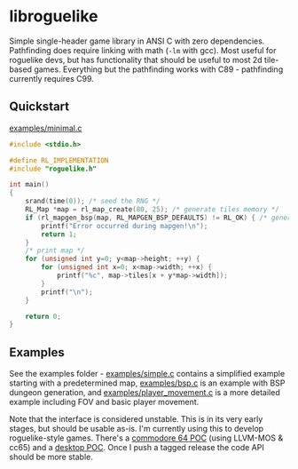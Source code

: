 # libroguelike

Simple single-header game library in ANSI C with zero dependencies. Pathfinding
does require linking with math (`-lm` with gcc). Most useful for roguelike
devs, but has functionality that should be useful to most 2d tile-based games.
Everything but the pathfinding works with C89 - pathfinding currently requires
C99.

## Quickstart

[examples/minimal.c](./examples/minimal.c)

```c
#include <stdio.h>

#define RL_IMPLEMENTATION
#include "roguelike.h"

int main()
{
    srand(time(0)); /* seed the RNG */
    RL_Map *map = rl_map_create(80, 25); /* generate tiles memory */
    if (rl_mapgen_bsp(map, RL_MAPGEN_BSP_DEFAULTS) != RL_OK) { /* generate random map */
        printf("Error occurred during mapgen!\n");
        return 1;
    }
    /* print map */
    for (unsigned int y=0; y<map->height; ++y) {
        for (unsigned int x=0; x<map->width; ++x) {
            printf("%c", map->tiles[x + y*map->width]);
        }
        printf("\n");
    }

    return 0;
}
```

## Examples

See the examples folder - [examples/simple.c](./examples/simple.c) contains a
simplified example starting with a predetermined map,
[examples/bsp.c](./examples/bsp.c) is an example with BSP dungeon generation,
and [examples/player_movement.c](./examples/player_movement.c) is a more
detailed example including FOV and basic player movement.

Note that the interface is considered unstable. This is in its very early
stages, but should be usable as-is. I'm currently using this to develop
roguelike-style games. There's a [commodore 64
POC](https://github.com/MichaelMackus/roguelike-c64-poc) (using LLVM-MOS &
cc65) and a [desktop POC](https://github.com/michaelmackus/simplerl). Once I
push a tagged release the code API should be more stable.
